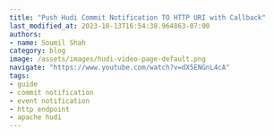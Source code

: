 ```yaml
---
title: "Push Hudi Commit Notification TO HTTP URI with Callback"
last_modified_at: 2023-10-13T16:54:38.964863-07:00
authors:
- name: Soumil Shah
category: blog
image: /assets/images/hudi-video-page-default.png
navigate: "https://www.youtube.com/watch?v=dX5ENGnL4cA"
tags:
- guide
- commit notification
- event notification
- http endpoint
- apache hudi
---
```

